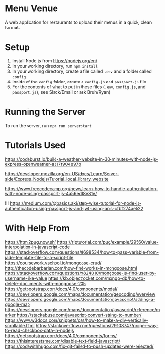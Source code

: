 # Menu Venue

A web application for restaurants to upload their menus in a quick, clean format.

# Setup

1. Install Node.js from https://nodejs.org/en/
2. In your working directory, run `npm install`
3. In your working directory, create a file called `.env` and a folder called `config`
4. Inside of the `config` folder, create a `config.js` and `passport.js` file
4. For the contents of what to put in these files (`.env`, `config.js`, and `passport.js`), see Slack/Email or ask Bruh/Ryan)

# Running the Server

To run the server, run `npm run serverstart`

# Tutorials Used

https://codeburst.io/build-a-weather-website-in-30-minutes-with-node-js-express-openweather-a317f904897b

https://developer.mozilla.org/en-US/docs/Learn/Server-side/Express_Nodejs/Tutorial_local_library_website

https://www.freecodecamp.org/news/learn-how-to-handle-authentication-with-node-using-passport-js-4a56ed18e81e/

!!! https://medium.com/@basics.aki/step-wise-tutorial-for-node-js-authentication-using-passport-js-and-jwt-using-apis-cfbf274ae522

# With Help From

https://html2pug.now.sh/
https://riptutorial.com/pug/example/29560/value-interpolation-in-javascript-code
https://stackoverflow.com/questions/8698534/how-to-pass-variable-from-jade-template-file-to-a-script-file
https://coursework.vschool.io/mongoose-crud/
http://thecodebarbarian.com/how-find-works-in-mongoose.html
https://stackoverflow.com/questions/9824010/mongoose-js-find-user-by-username-like-value
https://kb.objectrocket.com/mongo-db/how-to-delete-documents-with-mongoose-235
https://getbootstrap.com/docs/4.0/components/modal/
https://developers.google.com/maps/documentation/geocoding/overview
https://developers.google.com/maps/documentation/javascript/adding-a-google-map
https://developers.google.com/maps/documentation/javascript/reference/marker
https://stackabuse.com/javascript-convert-string-to-number/
https://www.w3docs.com/snippets/css/how-to-make-a-div-vertically-scrollable.html
https://stackoverflow.com/questions/29108747/proper-way-to-read-checkbox-data-in-nodejs
https://getbootstrap.com/docs/4.0/components/forms/
https://thisinterestsme.com/disable-text-field-javascript/
https://codewithhugo.com/fix-git-failed-to-push-updates-were-rejected/
